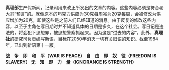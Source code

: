 **真理部**生产假新闻，记录司用来改正所发出的文章的内容。这些内容必须是符合老大哥“预言”的。就像原本的巧克力供应为30克每周减为20克每周，会被修改为供应增加为20克，即使这些是之前人们已经知道的消息。由于反复的修改这些内容，以至于主角在写日期时并不知道具体的日期是多久，在这个社会。写日记是违法的，将会犯下思想罪，被思想警察抓起来。因为这是“过去的内容”。此外，**真理社**的研究司负责编写新语，目标在2050年消灭一切有关旧语的知识。截至1984年，已出到新语第十一版。

**战　争　即　和　平（WAR IS PEACE）
自　由　即　奴　役（FREEDOM IS SLAVERY）
无　知　即　力　量（IGNORANCE IS STRENGTH）**